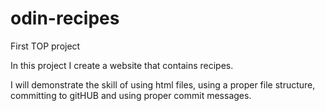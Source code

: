 # odin-recipes
First TOP project

In this project I create a website that contains recipes.

I will demonstrate the skill of using html files, using a proper file structure, committing to gitHUB and using proper commit messages.
